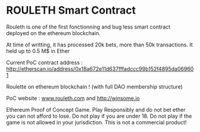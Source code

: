 # ROULETH Smart Contract

Rouleth is one of the first fonctionning and bug less smart contract deployed on the ethereum blockchain.

At time of writting, it has processed 20k bets, more than 50k transactions.
It held up to 0.5 M$ in Ether

Current PoC contract address :
http://etherscan.io/address/0x18a672e11d637fffadccc99b152f4895da069601

 Roulette on ethereum blockchain !
  (with full DAO membership structure) 

   PoC website : www.rouleth.com and http://winsome.io
   
 Ethereum Proof of Concept Game. Play Responsibly and do not bet ether you can not afford to lose. Do not play if you are under 18.  Do not play if the game is not allowed in your jurisdiction. This is not a commercial product!

